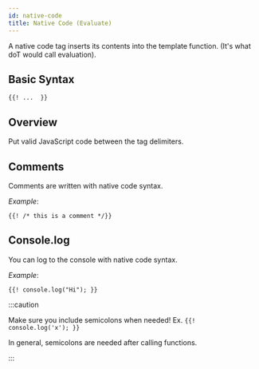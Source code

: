 ```yaml
---
id: native-code
title: Native Code (Evaluate)
---
```


A native code tag inserts its contents into the template function. (It's what doT would call evaluation).

## Basic Syntax

```sqrl
{{! ...  }}
```

## Overview

Put valid JavaScript code between the tag delimiters.

## Comments

Comments are written with native code syntax.

*Example*: 
```sqrl
{{! /* this is a comment */}}
```

## Console.log

You can log to the console with native code syntax.

*Example*: 
```sqrl
{{! console.log("Hi"); }}
```

:::caution

Make sure you include semicolons when needed! Ex. `{{! console.log('x'); }}`

In general, semicolons are needed after calling functions.

:::